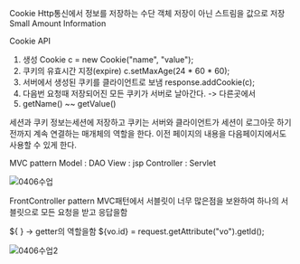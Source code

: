 Cookie
Http통신에서 정보를 저장하는 수단
객체 저장이 아닌 스트림을 값으로 저장
Small Amount Information

Cookie API
1. 생성 Cookie c = new Cookie("name", "value");
2. 쿠키의 유효시간 지정(expire) c.setMaxAge(24 * 60 * 60);
3. 서버에서 생성된 쿠키를 클라이언트로 보냄 response.addCookie(c);
4. 다음번 요청때 저장되어진 모든 쿠키가 서버로 날아간다. -> 다른곳에서
5. getName() ~~ getValue()

세션과 쿠키
정보는세션에 저장하고 쿠키는 서버와 클라이언트가 세션이 로그아웃 하기전까지
계속 연결하는 매개체의 역할을 한다.
이전 페이지의 내용을 다음페이지에서도 사용할 수 있게 한다.

MVC pattern
Model : DAO
View : jsp
Controller : Servlet

![0406수업](https://user-images.githubusercontent.com/43941396/113708937-d8604b80-971c-11eb-833f-0275e8024f4b.png)

FrontController pattern
MVC패턴에서 서블릿이 너무 많은점을 보완하여 하나의 서블릿으로 모든 요청을 받고 응답을함

${ } -> getter의 역할을함
${vo.id} = request.getAttribute("vo").getId();

![0406수업2](https://user-images.githubusercontent.com/43941396/113708950-dc8c6900-971c-11eb-9bb2-c909cde7f118.png)

